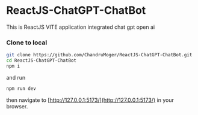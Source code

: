 # ReactJS-ChatGPT-ChatBot
This is ReactJS VITE application integrated chat gpt open ai

### Clone to local

```bash
git clone https://github.com/ChandruMoger/ReactJS-ChatGPT-ChatBot.git
cd ReactJS-ChatGPT-ChatBot
npm i
```
and run
```bash
npm run dev
```
then navigate to [http://127.0.0.1:5173/](http://127.0.0.1:5173/) in your browser.
